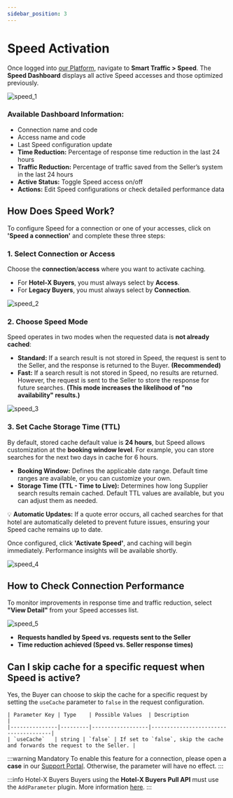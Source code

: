 ```yaml
---
sidebar_position: 3
---
```


# Speed Activation

Once logged into [our Platform](https://www.travelgate.com/), navigate to **Smart Traffic > Speed**. The **Speed Dashboard** displays all active Speed accesses and those optimized previously.

![speed_1](https://storage.travelgate.com/kbase/speed_1.jpg)

### Available Dashboard Information:
- Connection name and code
- Access name and code
- Last Speed configuration update
- **Time Reduction:** Percentage of response time reduction in the last 24 hours
- **Traffic Reduction:** Percentage of traffic saved from the Seller’s system in the last 24 hours
- **Active Status:** Toggle Speed access on/off
- **Actions:** Edit Speed configurations or check detailed performance data

## How Does Speed Work?
To configure Speed for a connection or one of your accesses, click on **'Speed a connection'** and complete these three steps:

### 1. Select Connection or Access
Choose the **connection**/**access** where you want to activate caching.

- For **Hotel-X Buyers**, you must always select by **Access**.
- For **Legacy Buyers**, you must always select by **Connection**.

![speed_2](https://storage.travelgate.com/kbase/speed_2.jpg)

### 2. Choose Speed Mode
Speed operates in two modes when the requested data is **not already cached**:
- **Standard:** If a search result is not stored in Speed, the request is sent to the Seller, and the response is returned to the Buyer. **(Recommended)**
- **Fast:** If a search result is not stored in Speed, no results are returned. However, the request is sent to the Seller to store the response for future searches. **(This mode increases the likelihood of "no availability" results.)**

![speed_3](https://storage.travelgate.com/kbase/speed_3.jpg)

### 3. Set Cache Storage Time (TTL)
By default, stored cache default value is **24 hours**, but Speed allows customization at the **booking window level**. For example, you can store searches for the next two days in cache for 6 hours.

- **Booking Window:** Defines the applicable date range. Default time ranges are available, or you can customize your own.
- **Storage Time (TTL - Time to Live):** Determines how long Supplier search results remain cached. Default TTL values are available, but you can adjust them as needed.

💡 **Automatic Updates:** If a quote error occurs, all cached searches for that hotel are automatically deleted to prevent future issues, ensuring your Speed cache remains up to date.

Once configured, click **'Activate Speed'**, and caching will begin immediately. Performance insights will be available shortly.

![speed_4](https://storage.travelgate.com/kbase/speed_4.jpg)

## How to Check Connection Performance
To monitor improvements in response time and traffic reduction, select **"View Detail"** from your Speed accesses list.

![speed_5](https://storage.travelgate.com/kbase/speed_5.jpg)

- **Requests handled by Speed vs. requests sent to the Seller**
- **Time reduction achieved (Speed vs. Seller response times)**

## Can I skip cache for a specific request when Speed is active?

Yes, the Buyer can choose to skip the cache for a specific request by setting the `useCache` parameter to `false` in the request configuration. 

    | Parameter Key | Type    | Possible Values  | Description                          |
    |---------------|---------|------------------|--------------------------------------|
    | `useCache`   | string | `false` | If set to `false`, skip the cache and forwards the request to the Seller. |

:::warning Mandatory
To enable this feature for a connection, please open a **case** in our [Support Portal](https://app.travelgate.com/support). Otherwise, the parameter will have no effect.
:::

:::info Hotel-X Buyers
Buyers using the **Hotel-X Buyers Pull API** must use the `AddParameter` plugin. More information [here](../../../../../docs/apis/for-buyers/hotel-x-pull-buyers-api/plugins/add-parameter).
:::


